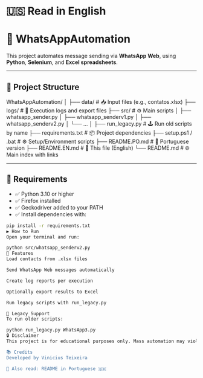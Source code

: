 # 🇺🇸 Read in English

# 💬 WhatsAppAutomation

This project automates message sending via **WhatsApp Web**, using **Python**, **Selenium**, and **Excel spreadsheets**.

---

## 📁 Project Structure

WhatsAppAutomation/
│
├── data/ # 📥 Input files (e.g., contatos.xlsx)
├── logs/ # 🧾 Execution logs and export files
├── src/ # ⚙️ Main scripts
│ ├── whatsapp_sender.py
│ ├── whatsapp_senderv1.py
│ ├── whatsapp_senderv2.py
│ └── ...
│
├── run_legacy.py # 🕹️ Run old scripts by name
├── requirements.txt # 📦 Project dependencies
├── setup.ps1 / .bat # ⚙️ Setup/Environment scripts
├── README.PO.md # 📘 Portuguese version
├── README.EN.md # 📗 This file (English)
└── README.md # 🌐 Main index with links

---

## 🧰 Requirements

- ✅ Python 3.10 or higher  
- ✅ Firefox installed  
- ✅ Geckodriver added to your PATH  
- ✅ Install dependencies with:

```bash
pip install -r requirements.txt
▶️ How to Run
Open your terminal and run:

python src/whatsapp_senderv2.py
📝 Features
Load contacts from .xlsx files

Send WhatsApp Web messages automatically

Create log reports per execution

Optionally export results to Excel

Run legacy scripts with run_legacy.py

🧪 Legacy Support
To run older scripts:

python run_legacy.py WhatsApp3.py
🔒 Disclaimer
This project is for educational purposes only. Mass automation may violate WhatsApp's Terms of Use.

📚 Credits
Developed by Vinicius Teixeira

📄 Also read: README in Portuguese 🇧🇷
